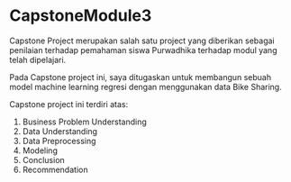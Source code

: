 # CapstoneModule3

Capstone Project merupakan salah satu project yang diberikan sebagai penilaian terhadap pemahaman siswa Purwadhika terhadap modul yang telah dipelajari.

Pada Capstone project ini, saya ditugaskan untuk membangun sebuah model machine learning regresi dengan menggunakan data Bike Sharing.

Capstone project ini terdiri atas:
1. Business Problem Understanding
2. Data Understanding
3. Data Preprocessing
4. Modeling
5. Conclusion
6. Recommendation
